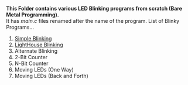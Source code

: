 **This Folder contains various LED Blinking programs from scratch (Bare Metal Programming).**
<br>It has *main.c* files renamed after the name of the program.
List of Blinky Programs...
1. [Simple Blinking](STM32F103C8T6/Blinky/simple_blinking.c)
2. [LightHouse Blinking](STM32F103C8T6/Blinky/lighthouse_blinking.c)
3. Alternate Blinking
4. 2-Bit Counter
5. N-Bit Counter
6. Moving LEDs (One Way)
7. Moving LEDs (Back and Forth)
